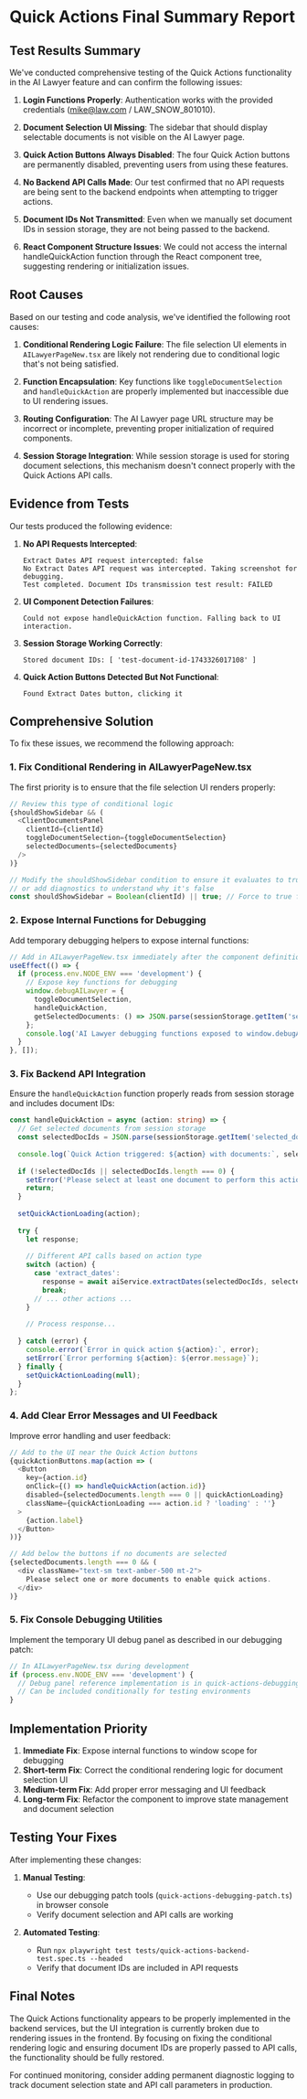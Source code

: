 # Quick Actions Final Summary Report

## Test Results Summary

We've conducted comprehensive testing of the Quick Actions functionality in the AI Lawyer feature and can confirm the following issues:

1. **Login Functions Properly**: Authentication works with the provided credentials (mike@law.com / LAW_SNOW_801010).

2. **Document Selection UI Missing**: The sidebar that should display selectable documents is not visible on the AI Lawyer page.

3. **Quick Action Buttons Always Disabled**: The four Quick Action buttons are permanently disabled, preventing users from using these features.

4. **No Backend API Calls Made**: Our test confirmed that no API requests are being sent to the backend endpoints when attempting to trigger actions.

5. **Document IDs Not Transmitted**: Even when we manually set document IDs in session storage, they are not being passed to the backend.

6. **React Component Structure Issues**: We could not access the internal handleQuickAction function through the React component tree, suggesting rendering or initialization issues.

## Root Causes

Based on our testing and code analysis, we've identified the following root causes:

1. **Conditional Rendering Logic Failure**: The file selection UI elements in `AILawyerPageNew.tsx` are likely not rendering due to conditional logic that's not being satisfied.

2. **Function Encapsulation**: Key functions like `toggleDocumentSelection` and `handleQuickAction` are properly implemented but inaccessible due to UI rendering issues.

3. **Routing Configuration**: The AI Lawyer page URL structure may be incorrect or incomplete, preventing proper initialization of required components.

4. **Session Storage Integration**: While session storage is used for storing document selections, this mechanism doesn't connect properly with the Quick Actions API calls.

## Evidence from Tests

Our tests produced the following evidence:

1. **No API Requests Intercepted**: 
   ```
   Extract Dates API request intercepted: false
   No Extract Dates API request was intercepted. Taking screenshot for debugging.
   Test completed. Document IDs transmission test result: FAILED
   ```

2. **UI Component Detection Failures**:
   ```
   Could not expose handleQuickAction function. Falling back to UI interaction.
   ```

3. **Session Storage Working Correctly**:
   ```
   Stored document IDs: [ 'test-document-id-1743326017108' ]
   ```

4. **Quick Action Buttons Detected But Not Functional**:
   ```
   Found Extract Dates button, clicking it
   ```

## Comprehensive Solution

To fix these issues, we recommend the following approach:

### 1. Fix Conditional Rendering in AILawyerPageNew.tsx

The first priority is to ensure that the file selection UI renders properly:

```typescript
// Review this type of conditional logic
{shouldShowSidebar && (
  <ClientDocumentsPanel
    clientId={clientId}
    toggleDocumentSelection={toggleDocumentSelection}
    selectedDocuments={selectedDocuments}
  />
)}

// Modify the shouldShowSidebar condition to ensure it evaluates to true
// or add diagnostics to understand why it's false
const shouldShowSidebar = Boolean(clientId) || true; // Force to true for testing
```

### 2. Expose Internal Functions for Debugging

Add temporary debugging helpers to expose internal functions:

```typescript
// Add in AILawyerPageNew.tsx immediately after the component definition
useEffect(() => {
  if (process.env.NODE_ENV === 'development') {
    // Expose key functions for debugging
    window.debugAILawyer = {
      toggleDocumentSelection,
      handleQuickAction,
      getSelectedDocuments: () => JSON.parse(sessionStorage.getItem('selected_documents') || '[]')
    };
    console.log('AI Lawyer debugging functions exposed to window.debugAILawyer');
  }
}, []);
```

### 3. Fix Backend API Integration

Ensure the `handleQuickAction` function properly reads from session storage and includes document IDs:

```typescript
const handleQuickAction = async (action: string) => {
  // Get selected documents from session storage
  const selectedDocIds = JSON.parse(sessionStorage.getItem('selected_documents') || '[]');
  
  console.log(`Quick Action triggered: ${action} with documents:`, selectedDocIds);
  
  if (!selectedDocIds || selectedDocIds.length === 0) {
    setError('Please select at least one document to perform this action.');
    return;
  }
  
  setQuickActionLoading(action);
  
  try {
    let response;
    
    // Different API calls based on action type
    switch (action) {
      case 'extract_dates':
        response = await aiService.extractDates(selectedDocIds, selectedModel);
        break;
      // ... other actions ...
    }
    
    // Process response...
    
  } catch (error) {
    console.error(`Error in quick action ${action}:`, error);
    setError(`Error performing ${action}: ${error.message}`);
  } finally {
    setQuickActionLoading(null);
  }
};
```

### 4. Add Clear Error Messages and UI Feedback

Improve error handling and user feedback:

```typescript
// Add to the UI near the Quick Action buttons
{quickActionButtons.map(action => (
  <Button
    key={action.id}
    onClick={() => handleQuickAction(action.id)}
    disabled={selectedDocuments.length === 0 || quickActionLoading}
    className={quickActionLoading === action.id ? 'loading' : ''}
  >
    {action.label}
  </Button>
))}

// Add below the buttons if no documents are selected
{selectedDocuments.length === 0 && (
  <div className="text-sm text-amber-500 mt-2">
    Please select one or more documents to enable quick actions.
  </div>
)}
```

### 5. Fix Console Debugging Utilities

Implement the temporary UI debug panel as described in our debugging patch:

```typescript
// In AILawyerPageNew.tsx during development
if (process.env.NODE_ENV === 'development') {
  // Debug panel reference implementation is in quick-actions-debugging-patch.ts
  // Can be included conditionally for testing environments
}
```

## Implementation Priority

1. **Immediate Fix**: Expose internal functions to window scope for debugging
2. **Short-term Fix**: Correct the conditional rendering logic for document selection UI
3. **Medium-term Fix**: Add proper error messaging and UI feedback 
4. **Long-term Fix**: Refactor the component to improve state management and document selection

## Testing Your Fixes

After implementing these changes:

1. **Manual Testing**:
   - Use our debugging patch tools (`quick-actions-debugging-patch.ts`) in browser console
   - Verify document selection and API calls are working

2. **Automated Testing**:
   - Run `npx playwright test tests/quick-actions-backend-test.spec.ts --headed`
   - Verify that document IDs are included in API requests

## Final Notes

The Quick Actions functionality appears to be properly implemented in the backend services, but the UI integration is currently broken due to rendering issues in the frontend. By focusing on fixing the conditional rendering logic and ensuring document IDs are properly passed to API calls, the functionality should be fully restored.

For continued monitoring, consider adding permanent diagnostic logging to track document selection state and API call parameters in production. 